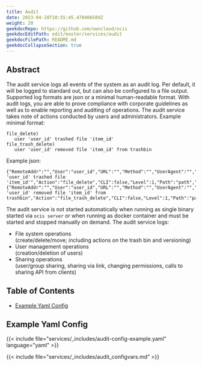 ```yaml
---
title: Audit
date: 2023-04-28T10:55:45.470406589Z
weight: 20
geekdocRepo: https://github.com/owncloud/ocis
geekdocEditPath: edit/master/services/audit
geekdocFilePath: README.md
geekdocCollapseSection: true
---
```


<!-- Do not edit this file, it is autogenerated. Edit the service README.md instead -->

## Abstract

The audit service logs all events of the system as an audit log. Per default, it will be logged to standard out, but can also be configured to a file output. Supported log formats are json or a minimal human-readable format.
With audit logs, you are able to prove compliance with corporate guidelines as well as to enable reporting and auditing of operations. The audit service takes note of actions conducted by users and administrators.
Example minimal format:
```
file_delete)
   user 'user_id' trashed file 'item_id'
file_trash_delete)
   user 'user_id' removed file 'item_id' from trashbin
```
Example json:
```
{"RemoteAddr":"","User":"user_id","URL":"","Method":"","UserAgent":"","Time":"","App":"admin_audit","Message":"user 'user_id' trashed file 'item_id'","Action":"file_delete","CLI":false,"Level":1,"Path":"path","Owner":"user_id","FileID":"item_id"}
{"RemoteAddr":"","User":"user_id","URL":"","Method":"","UserAgent":"","Time":"","App":"admin_audit","Message":"user 'user_id' removed file 'item_id' from trashbin","Action":"file_trash_delete","CLI":false,"Level":1,"Path":"path","Owner":"user_id","FileID":"item_id"}
```
The audit service is not started automatically when running as single binary started via `ocis server` or when running as docker container and must be started and stopped manually on demand.
The audit service logs:
-   File system operations  
(create/delete/move; including actions on the trash bin and versioning)
-   User management operations  
(creation/deletion of users)
-   Sharing operations  
(user/group sharing, sharing via link, changing permissions, calls to sharing API from clients)

## Table of Contents

* [Example Yaml Config](#example-yaml-config)

## Example Yaml Config

{{< include file="services/_includes/audit-config-example.yaml"  language="yaml" >}}

{{< include file="services/_includes/audit_configvars.md" >}}

